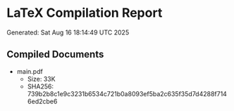 # LaTeX Compilation Report
Generated: Sat Aug 16 18:14:49 UTC 2025
## Compiled Documents
- main.pdf
  - Size: 33K
  - SHA256: 739b2b8c1e9c3231b6534c721b0a8093ef5ba2c635f35d7d4288f7146ed2cbe6
